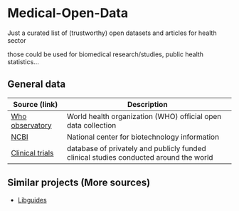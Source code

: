 # Medical-Open-Data

Just a curated list of (trustworthy) open datasets and articles for health sector 

those could be used for biomedical research/studies, public health statistics...

## General data

| Source (link)                                                               | Description
| -------------                                                               | -------------
| [Who observatory](https://www.who.int/data/gho)                             | World health organization (WHO) official open data collection
| [NCBI](https://www.ncbi.nlm.nih.gov/)                                       | National center for biotechnology information
| [Clinical trials](https://www.clinicaltrials.gov/)                          | database of privately and publicly funded clinical studies conducted around the world


## Similar projects (More sources)

- [Libguides](https://libguides.uthsc.edu/data/datasets)
